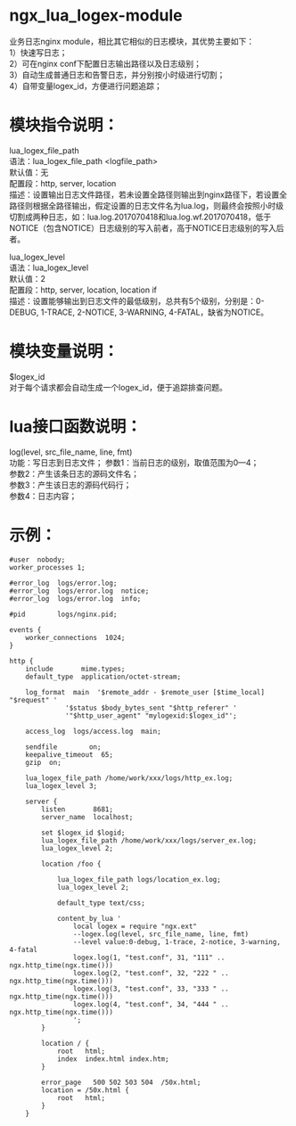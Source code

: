 # ngx_lua_logex-module
业务日志nginx module，相比其它相似的日志模块，其优势主要如下：<br>
1）快速写日志；<br>
2）可在nginx conf下配置日志输出路径以及日志级别；<br>
3）自动生成普通日志和告警日志，并分别按小时级进行切割；<br>
4）自带变量logex_id，方便进行问题追踪；

# 模块指令说明：
lua_logex_file_path<br>
语法：lua_logex_file_path <logfile_path><br>
默认值：无<br>
配置段：http, server, location<br>
描述：设置输出日志文件路径，若未设置全路径则输出到nginx路径下，若设置全路径则根据全路径输出，假定设置的日志文件名为lua.log，则最终会按照小时级切割成两种日志，如：lua.log.2017070418和lua.log.wf.2017070418，低于NOTICE（包含NOTICE）日志级别的写入前者，高于NOTICE日志级别的写入后者。

lua_logex_level<br>
语法：lua_logex_level <level><br>
默认值：2<br>
配置段：http, server, location, location if<br>
描述：设置能够输出到日志文件的最低级别，总共有5个级别，分别是：0-DEBUG, 1-TRACE, 2-NOTICE, 3-WARNING, 4-FATAL，缺省为NOTICE。

# 模块变量说明：
$logex_id<br>
对于每个请求都会自动生成一个logex_id，便于追踪排查问题。

# lua接口函数说明：
log(level, src_file_name, line, fmt)<br>
功能：写日志到日志文件；
参数1：当前日志的级别，取值范围为0—4；<br>
参数2：产生该条日志的源码文件名；<br>
参数3：产生该日志的源码代码行；<br>
参数4：日志内容；<br>

# 示例：  
    #user  nobody;
    worker_processes 1;

    #error_log  logs/error.log;
    #error_log  logs/error.log  notice;
    #error_log  logs/error.log  info;

    #pid        logs/nginx.pid;

    events {
        worker_connections  1024;
    }

    http {
        include       mime.types;
        default_type  application/octet-stream;

        log_format  main  '$remote_addr - $remote_user [$time_local] "$request" '
                  '$status $body_bytes_sent "$http_referer" '
                  '"$http_user_agent" "mylogexid:$logex_id"';

        access_log  logs/access.log  main;

        sendfile        on;
        keepalive_timeout  65;
        gzip  on;

        lua_logex_file_path /home/work/xxx/logs/http_ex.log;
        lua_logex_level 3;

        server {
            listen       8681;
            server_name  localhost;

            set $logex_id $logid;
            lua_logex_file_path /home/work/xxx/logs/server_ex.log;
            lua_logex_level 2;

            location /foo {

                lua_logex_file_path logs/location_ex.log;
                lua_logex_level 2;

                default_type text/css;

                content_by_lua '
                    local logex = require "ngx.ext"
                    --logex.log(level, src_file_name, line, fmt)
                    --level value:0-debug, 1-trace, 2-notice, 3-warning, 4-fatal
                    logex.log(1, "test.conf", 31, "111" .. ngx.http_time(ngx.time()))
                    logex.log(2, "test.conf", 32, "222 " .. ngx.http_time(ngx.time()))
                    logex.log(3, "test.conf", 33, "333 " .. ngx.http_time(ngx.time()))
                    logex.log(4, "test.conf", 34, "444 " .. ngx.http_time(ngx.time()))
                    ';
            }

            location / {
                root   html;
                index  index.html index.htm;
            }

            error_page   500 502 503 504  /50x.html;
            location = /50x.html {
                root   html;
            }
        }
